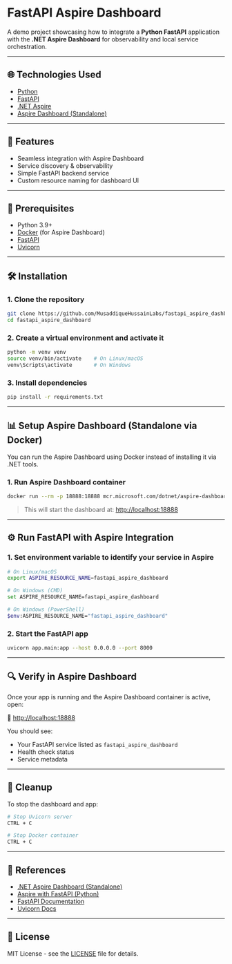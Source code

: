 # FastAPI Aspire Dashboard

A demo project showcasing how to integrate a **Python FastAPI** application with the **.NET Aspire Dashboard** for observability and local service orchestration.

---

## 🌐 Technologies Used

- [Python](https://www.python.org/)
- [FastAPI](https://fastapi.tiangolo.com/)
- [.NET Aspire](https://learn.microsoft.com/en-us/dotnet/aspire/)
- [Aspire Dashboard (Standalone)](https://learn.microsoft.com/en-us/dotnet/aspire/fundamentals/dashboard/standalone-for-python)

---

## 🚀 Features

- Seamless integration with Aspire Dashboard
- Service discovery & observability
- Simple FastAPI backend service
- Custom resource naming for dashboard UI

---

## 🧩 Prerequisites

- Python 3.9+
- [Docker](https://www.docker.com/) (for Aspire Dashboard)
- [FastAPI](https://fastapi.tiangolo.com/)
- [Uvicorn](https://www.uvicorn.org/)

---

## 🛠️ Installation

### 1. Clone the repository

```bash
git clone https://github.com/MusaddiqueHussainLabs/fastapi_aspire_dashboard.git
cd fastapi_aspire_dashboard
````

### 2. Create a virtual environment and activate it

```bash
python -m venv venv
source venv/bin/activate    # On Linux/macOS
venv\Scripts\activate       # On Windows
```

### 3. Install dependencies

```bash
pip install -r requirements.txt
```

---

## 📊 Setup Aspire Dashboard (Standalone via Docker)

You can run the Aspire Dashboard using Docker instead of installing it via .NET tools.

### 1. Run Aspire Dashboard container

```bash
docker run --rm -p 18888:18888 mcr.microsoft.com/dotnet/aspire-dashboard
```

> This will start the dashboard at: [http://localhost:18888](http://localhost:18888)

---

## ⚙️ Run FastAPI with Aspire Integration

### 1. Set environment variable to identify your service in Aspire

```bash
# On Linux/macOS
export ASPIRE_RESOURCE_NAME=fastapi_aspire_dashboard

# On Windows (CMD)
set ASPIRE_RESOURCE_NAME=fastapi_aspire_dashboard

# On Windows (PowerShell)
$env:ASPIRE_RESOURCE_NAME="fastapi_aspire_dashboard"
```

### 2. Start the FastAPI app

```bash
uvicorn app.main:app --host 0.0.0.0 --port 8000
```

---

## 🔍 Verify in Aspire Dashboard

Once your app is running and the Aspire Dashboard container is active, open:

📍 [http://localhost:18888](http://localhost:18888)

You should see:

* Your FastAPI service listed as `fastapi_aspire_dashboard`
* Health check status
* Service metadata

---

## 🧼 Cleanup

To stop the dashboard and app:

```bash
# Stop Uvicorn server
CTRL + C

# Stop Docker container
CTRL + C
```

---

## 📎 References

* [.NET Aspire Dashboard (Standalone)](https://learn.microsoft.com/en-us/dotnet/aspire/fundamentals/dashboard/standalone?tabs=bash)
* [Aspire with FastAPI (Python)](https://learn.microsoft.com/en-us/dotnet/aspire/fundamentals/dashboard/standalone-for-python?tabs=fastapi%2Cwindows)
* [FastAPI Documentation](https://fastapi.tiangolo.com/)
* [Uvicorn Docs](https://www.uvicorn.org/)

---

## 📌 License

MIT License - see the [LICENSE](LICENSE) file for details.